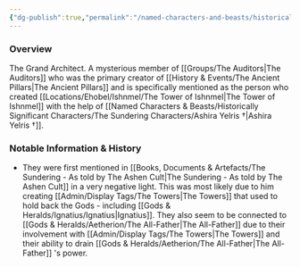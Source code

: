 ```yaml
---
{"dg-publish":true,"permalink":"/named-characters-and-beasts/historically-significant-characters/niaross/","tags":["NPC"],"noteIcon":""}
---
```



### Overview
The Grand Architect. A mysterious member of [[Groups/The Auditors\|The Auditors]] who was the primary creator of [[History & Events/The Ancient Pillars\|The Ancient Pillars]] and is specifically mentioned as the person who created [[Locations/Ehobel/Ishnmel/The Tower of Ishnmel\|The Tower of Ishnmel]] with the help of [[Named Characters & Beasts/Historically Significant  Characters/The Sundering Characters/Ashira Yelris †\|Ashira Yelris †]]. 

### Notable Information & History 
- They were first mentioned in [[Books, Documents & Artefacts/The Sundering - As told by The Ashen Cult\|The Sundering - As told by The Ashen Cult]] in a very negative light. This was most likely due to him creating [[Admin/Display Tags/The Towers\|The Towers]] that used to hold back the Gods - including [[Gods & Heralds/Ignatius/Ignatius\|Ignatius]]. They also seem to be connected to [[Gods & Heralds/Aetherion/The All-Father\|The All-Father]] due to their involvement with [[Admin/Display Tags/The Towers\|The Towers]] and their ability to drain [[Gods & Heralds/Aetherion/The All-Father\|The All-Father]] 's power.